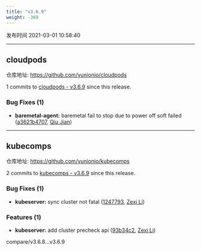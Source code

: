 ```yaml
---
title: "v3.6.9"
weight: -369
---
```


发布时间 2021-03-01 10:58:40

---
## cloudpods

仓库地址: https://github.com/yunionio/cloudpods

1 commits to [cloudpods - v3.6.9] since this release.

### Bug Fixes (1)
- **baremetal-agent:** baremetal fail to stop due to power off soft failed ([a3621b4707](https://github.com/yunionio/cloudpods/commit/a3621b4707a2b0dba7726f1a9841fcdca0991ec4), [Qiu Jian](mailto:qiujian@yunionyun.com))

[cloudpods - v3.6.9]: https://github.com/yunionio/cloudpods/compare/v3.6.8...v3.6.9
---
## kubecomps

仓库地址: https://github.com/yunionio/kubecomps

2 commits to [kubecomps - v3.6.9] since this release.

### Bug Fixes (1)
- **kubeserver:** sync cluster not fatal ([1247793](https://github.com/yunionio/kubecomps/commit/1247793e5ff357d80629bfdec7a474188b91a2f9), [Zexi Li](mailto:zexi.li@qq.com))

### Features (1)
- **kubeserver:** add cluster precheck api ([93b34c2](https://github.com/yunionio/kubecomps/commit/93b34c2dc94429d878da18cebbd5c849f6ab70a2), [Zexi Li](mailto:zexi.li@qq.com))

[kubecomps - v3.6.9]: https://github.com/yunionio/kubecomps/compare/v3.6.8...v3.6.9
compare/v3.6.8...v3.6.9
